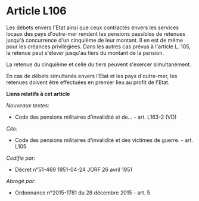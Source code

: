 # Article L106

Les débets envers l'Etat ainsi que ceux contractés envers les services locaux des pays d'outre-mer rendent les pensions
passibles de retenues jusqu'à concurrence d'un cinquième de leur montant. Il en est de même pour les créances privilégiées.
Dans les autres cas prévus à l'article L. 105, la retenue peut s'élever jusqu'au tiers du montant de la pension. 

La retenue du cinquième et celle du tiers peuvent s'exercer simultanément. 

En cas de débets simultanés envers l'Etat et les pays d'outre-mer, les retenues doivent être effectuées en premier lieu au
profit de l'Etat.

**Liens relatifs à cet article**

_Nouveaux textes_:

  - Code des pensions militaires d'invalidité et de... - art. L163-2 (VD)

_Cite_:

  - Code des pensions militaires d'invalidité et des victimes de guerre. - art. L105

_Codifié par_:

  - Décret n°51-469 1951-04-24 JORF 26 avril 1951

_Abrogé par_:

  - Ordonnance n°2015-1781 du 28 décembre 2015 - art. 5
